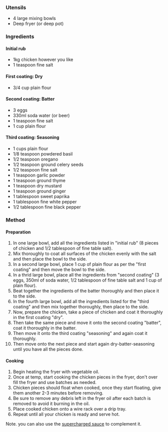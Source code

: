 ### Utensils

* 4 large mixing bowls
* Deep fryer (or deep pot)


### Ingredients

#### Initial rub

* 1kg chicken however you like
* 1 teaspoon fine salt

#### First coating: Dry

* 3/4 cup plain flour

#### Second coating: Batter

* 3 eggs
* 330ml soda water (or beer)
* 1 teaspoon fine salt
* 1 cup plain flour

#### Third coating: Seasoning

* 1 cups plain flour
* 1/8 teaspoon powdered basil
* 1/2 teaspoon oregano
* 1/2 teaspoon ground celery seeds
* 1/2 teaspoon fine salt
* 1 teaspoon garlic powder
* 1 teaspoon ground thyme
* 1 teaspoon dry mustard
* 1 teaspoon ground ginger
* 1 tablespoon sweet paprika
* 1 tablespoon fine white pepper
* 1/2 tablespoon fine black pepper

### Method

#### Preparation

1. In one large bowl, add all the ingredients listed in "initial rub" (8 pieces of chicken and 1/2 tablespoon of fine table salt).
1. Mix thoroughly to coat all surfaces of the chicken evenly with the salt and then place the bowl to the side.
1. In a second large bowl, place 1 cup of plain flour as per the "first coating" and then move the bowl to the side.
1. In a thrid large bowl, place  all the ingredients from "second coating" (3 eggs, 350ml of soda water, 1/2 tablespoon of fine table salt and 1 cup of plain flour).
1. Beat together the ingredients of the batter thoroughly and then place it to the side.
1. In the fourth large bowl, add all the ingredients listed for the "third coating" and then mix together thoroughly, then place to the side.
1. Now, prepare the chicken, take a piece of chicken and coat it thoroughly in the first coating "dry".
1. Then take the same piece and move it onto the second coating "batter", coat it thoroughly in the batter.
1. Then move it onto the third coating "seasoning" and again coat it thoroughly.
1. Then move onto the next piece and start again dry-batter-seasoning until you have all the pieces done.

#### Cooking

1. Begin heating the fryer with vegetable oil.
1. Once at temp, start cooking the chicken pieces in the fryer, don't over fill the fryer and use batches as needed.
1. Chicken pieces should float when cooked, once they start floating, give them another 2-3 minutes before removing.
1. Be sure to remove any debris left in the fryer oil after each batch is removed to avoid it burning in the oil.
1. Place cooked chicken onto a wire rack over a drip tray.
1. Repeat until all your chicken is ready and serve hot.

Note. you can also use the [supercharged sauce](../kfc_supercharged_sauce/README.md) to complement it.
